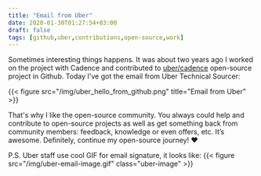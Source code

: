 ```yaml
---
title: "Email from Uber"
date: 2020-01-30T01:27:54+03:00
draft: false
tags: [github,uber,contributions,open-source,work]
---
```


Sometimes interesting things happens. It was about two years ago I worked on the project with Cadence and contributed
to [uber/cadence](https://github.com/uber/cadence) open-source project in Github. Today I've got the email from Uber 
Technical Sourcer:

{{< figure src="/img/uber_hello_from_github.png" title="Email from Uber" >}}

That's why I like the open-source community. You always could help and contribute to open-source projects as well as get
something back from community members: feedback, knowledge or even offers, etc. It’s awesome.
Definitely, continue my open-source journey! :heart:

P.S. Uber staff use cool GIF for email signature, it looks like:
{{< figure src="/img/uber-email-image.gif" class="uber-image" >}}